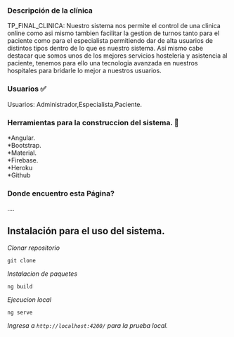 ### Descripción de la clínica 
TP_FINAL_CLINICA: Nuestro sistema nos permite el control de una clinica online como asi mismo tambien facilitar la gestion de turnos tanto para el paciente como para el especialista permitiendo dar de alta usuarios de distintos tipos dentro de lo que es nuestro sistema. Así mismo cabe destacar que somos unos de los mejores servicios hosteleria y asistencia al paciente, tenemos para ello una tecnologia avanzada en nuestros hospitales para bridarle lo mejor a nuestros usuarios.
### Usuarios ✅
Usuarios: Administrador,Especialista,Paciente.

### Herramientas para la construccion del sistema. 🔨 
*Angular.<br>
*Bootstrap.<br>
*Material.<br>
*Firebase.<br>
*Heroku<br>
*Github<br>

### Donde encuentro esta Página?
....


## Instalación para el uso del sistema.

_Clonar repositorio_
```
git clone 
```
_Instalacion de paquetes_

```
ng build
```

_Ejecucion local_

```
ng serve
```

_Ingresa a `http://localhost:4200/` para la prueba local._

